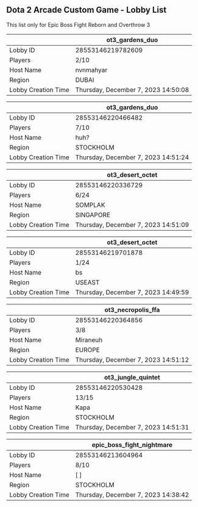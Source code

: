 ## Dota 2 Arcade Custom Game - Lobby List

This list only for Epic Boss Fight Reborn and Overthrow 3

|  | ot3_gardens_duo |
| ------ | ------ |
| Lobby ID | 28553146219782609 |
| Players | 2/10 |
| Host Name | nvnmahyar |
| Region | DUBAI |
| Lobby Creation Time | Thursday, December 7, 2023 14:50:08 |


|  | ot3_gardens_duo |
| ------ | ------ |
| Lobby ID | 28553146220466482 |
| Players | 7/10 |
| Host Name | huh? |
| Region | STOCKHOLM |
| Lobby Creation Time | Thursday, December 7, 2023 14:51:24 |


|  | ot3_desert_octet |
| ------ | ------ |
| Lobby ID | 28553146220336729 |
| Players | 6/24 |
| Host Name | SOMPLAK |
| Region | SINGAPORE |
| Lobby Creation Time | Thursday, December 7, 2023 14:51:09 |


|  | ot3_desert_octet |
| ------ | ------ |
| Lobby ID | 28553146219701878 |
| Players | 1/24 |
| Host Name | bs |
| Region | USEAST |
| Lobby Creation Time | Thursday, December 7, 2023 14:49:59 |


|  | ot3_necropolis_ffa |
| ------ | ------ |
| Lobby ID | 28553146220364856 |
| Players | 3/8 |
| Host Name | Miraneuh |
| Region | EUROPE |
| Lobby Creation Time | Thursday, December 7, 2023 14:51:12 |


|  | ot3_jungle_quintet |
| ------ | ------ |
| Lobby ID | 28553146220530428 |
| Players | 13/15 |
| Host Name | Kapa |
| Region | STOCKHOLM |
| Lobby Creation Time | Thursday, December 7, 2023 14:51:31 |


|  | epic_boss_fight_nightmare |
| ------ | ------ |
| Lobby ID | 28553146213604964 |
| Players | 8/10 |
| Host Name | [                         ] |
| Region | STOCKHOLM |
| Lobby Creation Time | Thursday, December 7, 2023 14:38:42 |


